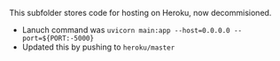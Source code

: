 This subfolder stores code for hosting on Heroku, now decommisioned. 

+ Lanuch command was `uvicorn main:app --host=0.0.0.0 --port=${PORT:-5000}`
+ Updated this by pushing to `heroku/master`
